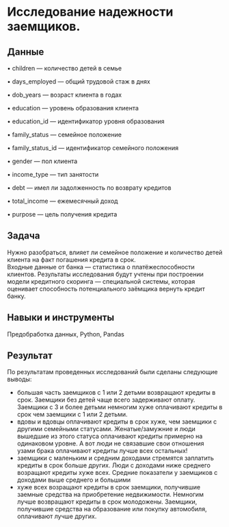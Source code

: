 # Исследование надежности заемщиков.

## Данные

• children — количество детей в семье

• days_employed — общий трудовой стаж в днях

• dob_years — возраст клиента в годах

• education — уровень образования клиента

• education_id — идентификатор уровня образования

• family_status — семейное положение

• family_status_id — идентификатор семейного положения

• gender — пол клиента

• income_type — тип занятости

• debt — имел ли задолженность по возврату кредитов

• total_income — ежемесячный доход

• purpose — цель получения кредита

## Задача

Нужно разобраться, влияет ли семейное положение и количество детей клиента на факт погашения кредита в срок. <br> Входные данные от банка — статистика о платёжеспособности клиентов. Результаты исследования будут учтены при построении модели кредитного скоринга — специальной системы, которая оценивает способность потенциального заёмщика вернуть кредит банку.

## Навыки и инструменты

Предобработка данных, Python, Pandas

## Результат

По результатам проведенных исследований были сделаны следующие выводы:

- большая часть заемщиков с 1 или 2 детьми возвращают кредиты в срок. Заемщики без детей чаще всего задерживают оплату. Заемщики с 3 и более детьми немногим хуже оплачивают кредиты в срок чем заемщики с 1 или 2 детьми.
- вдовы и вдовцы оплачивают кредиты в срок хуже, чем заемщики с другими семейными статусами. Женатые/замужние и люди вышедшие из этого статуса оплачивают кредиты примерно на одинаковом уровне. А вот люди не связавшие свои отношения узами брака оплачивают кредиты лучше всех остальных!
- заемщики с маленьким и средним доходами стремятся заплатить кредиты в срок больше других. Люди с доходами ниже среднего возращают кредиты хуже всех. Средние показатели у заемщиков с доходами выше среднего и большими
- хуже всех возращают кредиты в срок заемщики, получившие заемные средства на приобретение недвижимости. Немногим лучше возвращают кредиты в срок молодожены. Заемщики, получившие средства на образование или покупку автомобиля, оплачивают лучше других.

